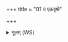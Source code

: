 +++
title = "01 य एकवृषो"

+++
<details><summary>मूलम् (WS)</summary>

य एकवृषो ऽसि सृजारसो ऽसि ॥ १ ॥
</details>